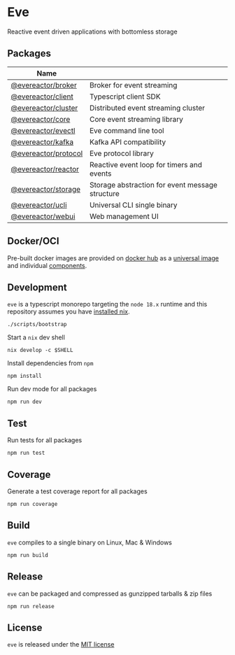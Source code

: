 # Eve

Reactive event driven applications with bottomless storage

## Packages

| Name                                                |                                                   |
| --------------------------------------------------- | ------------------------------------------------- |
| [@evereactor/broker](./pkgs/broker)                 | Broker for event streaming                        |
| [@evereactor/client](./pkgs/client)                 | Typescript client SDK                             |
| [@evereactor/cluster](./pkgs/cluster)               | Distributed event streaming cluster               |
| [@evereactor/core](./pkgs/core)                     | Core event streaming library                      |
| [@evereactor/evectl](./pkgs/evectl)                 | Eve command line tool                             |
| [@evereactor/kafka](./pkgs/kafka)                   | Kafka API compatibility                           |
| [@evereactor/protocol](./pkgs/protocol)             | Eve protocol library                              |
| [@evereactor/reactor](./pkgs/reactor)               | Reactive event loop for timers and events         |
| [@evereactor/storage](./pkgs/storage)               | Storage abstraction for event message structure   |
| [@evereactor/ucli](./pkgs/ucli)                     | Universal CLI single binary                       |
| [@evereactor/webui](./pkgs/webui)                   | Web management UI                                 |

## Docker/OCI

Pre-built docker images are provided on [docker hub](https://hub.docker.com) as a
[universal image](https://hub.docker.com/r/evereactor/eve) and individual [components](https://github.com/rupurt/eve/tree/main/docker).

## Development

`eve` is a typescript monorepo targeting the `node 18.x` runtime and this repository assumes
you have [installed nix](https://determinate.systems/posts/determinate-nix-installer).

```shell
./scripts/bootstrap
```

Start a `nix` dev shell

```shell
nix develop -c $SHELL
```

Install dependencies from `npm`

```shell
npm install
```

Run dev mode for all packages

```shell
npm run dev
```

## Test

Run tests for all packages

```shell
npm run test
```

## Coverage

Generate a test coverage report for all packages

```shell
npm run coverage
```

## Build

`eve` compiles to a single binary on Linux, Mac & Windows

```shell
npm run build
```

## Release

`eve` can be packaged and compressed as gunzipped tarballs & zip files

```shell
npm run release
```

## License

`eve` is released under the [MIT license](./LICENSE)

